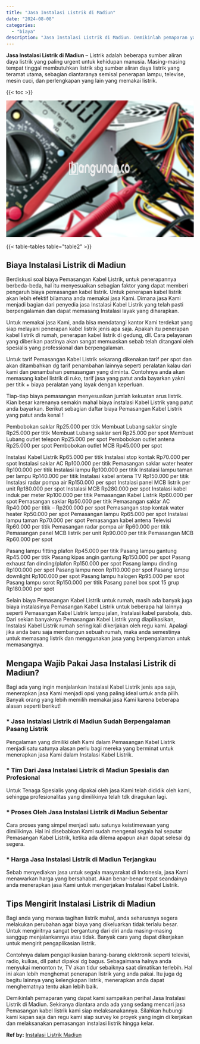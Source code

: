 ```yaml
---
title: "Jasa Instalasi Listrik di Madiun"
date: "2024-08-08"
categories: 
  - "biaya"
description: "Jasa Instalasi Listrik di Madiun. Demikinlah pemaparan yang dapat kami sampaikan perihal Jasa Instalasi Listrik di Madiun. Sekiranya diantara anda ada yang s..."
---
```


**Jasa Instalasi Listrik di Madiun** – Listrik adalah beberapa sumber aliran daya listrik yang paling urgent untuk kehidupan manusia. Masing-masing tempat tinggal membutuhkan listrik sbg sumber aliran daya listrik yang teramat utama, sebagian diantaranya semisal penerapan lampu, televise, mesin cuci, dan perlengkapan yang lain yang memakai listrik.

{{< toc >}}

![Jasa Instalasi Listrik di Madiun](/images/instalasi-listrik-murah39.png)

{{< table-tables table="table2" >}}

## Biaya Instalasi Listrik di Madiun

Berdiskusi soal biaya Pemasangan Kabel Listrik, untuk penerapannya berbeda-beda, hal itu menyesuaikan sebagian faktor yang dapat memberi pengaruh biaya pemasangan kabel listrik. Untuk penerapan kabel listrik akan lebih efektif bilamana anda memakai jasa Kami. Dimana jasa Kami menjadi bagian dari penyedia jasa Instalasi Kabel Listrik yang telah pasti berpengalaman dan dapat memasang Instalasi layak yang diharapkan.

Untuk memakai jasa Kami, anda bisa mendatangi kantor Kami terdekat yang siap melayani penerapan kabel listrik jenis apa saja. Apakah itu penerapan kabel listrik di rumah, penerapan kabel listrik di gedung, dll. Cara pelayanan yang diberikan pastinya akan sangat memuaskan sebab telah ditangani oleh spesialis yang professional dan berpengalaman.

Untuk tarif Pemasangan Kabel Listrik sekarang dikenakan tarif per spot dan akan ditambahkan dg tarif penambahan lainnya seperti peralatan kalau dari kami dan penambahan pemasangan yang diminta. Contohnya anda akan memasang kabel listrik di ruko, tarif jasa yang patut anda bayarkan yakni per titik + biaya peralatan yang layak dengan keperluan.

Tiap-tiap biaya pemasangan menyesuaikan jumlah kekuatan arus listrik. Kian besar karenanya semakin mahal biaya instalasi Kabel Listrik yang patut anda bayarkan. Berikut sebagian daftar biaya Pemasangan Kabel Listrik yang patut anda kenal !

Pembobokan saklar Rp25.000 per titik Membuat Lubang saklar single Rp25.000 per titik Membuat Lubang saklar seri Rp25.000 per spot Membuat Lubang outlet telepon Rp25.000 per spot Pembobokan outlet antena Rp25.000 per spot Pembobokan outlet MCB Rp45.000 per spot

Instalasi Kabel Listrik Rp65.000 per titik Instalasi stop kontak Rp70.000 per spot Instalasi saklar AC Rp100.000 per titik Pemasangan saklar water heater Rp100.000 per titik Instalasi lampu Rp100.000 per titik Instalasi lampu taman per lampu Rp140.000 per titik Instalasi kabel antena TV Rp150.000 per titik Instalasi radar pompa air Rp150.000 per spot Instalasi panel MCB listrik per unit Rp180.000 per spot Instalasi MCB Rp280.000 per spot Instalasi kabel induk per meter Rp100.000 per titik Pemasangan Kabel Listrik Rp60.000 per spot Pemasangan saklar Rp50.000 per titik Pemasangan saklar AC Rp40.000 per titik – Rp200.000 per spot Pemasangan stop kontak water heater Rp50.000 per spot Pemasangan lampu Rp65.000 per spot Instalasi lampu taman Rp70.000 per spot Pemasangan kabel antena Televisi Rp60.000 per titik Pemasangan radar pompa air Rp60.000 per titik Pemasangan panel MCB listrik per unit Rp90.000 per titik Pemasangan MCB Rp60.000 per spot

Pasang lampu fitting plafon Rp45.000 per titik Pasang lampu gantung Rp45.000 per titik Pasang kipas angin gantung Rp150.000 per spot Pasang exhaust fan dinding/plafon Rp150.000 per spot Pasang lampu dinding Rp100.000 per spot Pasang lampu neon Rp110.000 per spot Pasang lampu downlight Rp100.000 per spot Pasang lampu halogen Rp95.000 per spot Pasang lampu sorot Rp150.000 per titik Pasang panel box spot 15 grup Rp180.000 per spot

Selain biaya Pemasangan Kabel Listrik untuk rumah, masih ada banyak juga biaya instalasinya Pemasangan Kabel Listrik untuk beberapa hal lainnya seperti Pemasangan Kabel Listrik lampu jalan, Instalasi kabel parabola, dsb. Dari sekian banyaknya Pemasangan Kabel Listrik yang diaplikasikan, Instalasi Kabel Listrik rumah sering kali dikerjakan oleh regu kami. Apalagi jika anda baru saja membangun sebuah rumah, maka anda semestinya untuk memasang listrik dan menggunakan jasa yang berpengalaman untuk memasangnya.

## Mengapa Wajib Pakai Jasa Instalasi Listrik di Madiun?

Bagi ada yang ingin menjalankan Instalasi Kabel Listrik jenis apa saja, menerapkan jasa Kami menjadi opsi yang paling ideal untuk anda pilih. Banyak orang yang lebih memilih memakai jasa Kami karena beberapa alasan seperti berikut!

### \* Jasa Instalasi Listrik di Madiun Sudah Berpengalaman Pasang Listrik

Pengalaman yang dimiliki oleh Kami dalam Pemasangan Kabel Listrik menjadi satu satunya alasan perlu bagi mereka yang berminat untuk menerapkan jasa Kami dalam Instalasi Kabel Listrik.

### \* Tim Dari Jasa Instalasi Listrik di Madiun Spesialis dan Profesional

Untuk Tenaga Spesialis yang dipakai oleh jasa Kami telah dididik oleh kami, sehingga profesionalitas yang dimilikinya telah tdk diragukan lagi.

### \* Proses Oleh Jasa Instalasi Listrik di Madiun Sebentar

Cara proses yang simpel menjadi satu satunya keistimewaan yang dimilikinya. Hal ini disebabkan Kami sudah mengenal segala hal seputar Pemasangan Kabel Listrik, ketika ada dilema apapun akan dapat selesai dg segera.

### \* Harga Jasa Instalasi Listrik di Madiun Terjangkau

Sebab menyediakan jasa untuk segala masyarakat di Indonesia, jasa Kami menawarkan harga yang bersahabat. Akan benar-benar tepat seandainya anda menerapkan jasa Kami untuk mengerjakan Instalasi Kabel Listrik.

## Tips Mengirit Instalasi Listrik di Madiun


Bagi anda yang merasa tagihan listrik mahal, anda seharusnya segera melakukan perubahan agar biaya yang dikeluarkan tidak terlalu besar. Untuk mengiritnya sangat bergantung dari diri anda masing-masing sanggup menjalankannya atau tidak. Banyak cara yang dapat dikerjakan untuk mengirit pengaplikasian listrik.

Contohnya dalam pengaplikasian barang-barang elektronik seperti televisi, radio, kulkas, dll patut dipakai dg bagus. Sebagaimana halnya anda menyukai menonton tv, TV akan tidur sebaiknya saat dimatikan terlebih. Hal ini akan lebih menghemat penerapan listrik yang anda pakai. Itu juga dg begitu lainnya yang kelengkapan listrik, menerapkan anda dapat menghematnya tentu akan lebih baik.

Demikinlah pemaparan yang dapat kami sampaikan perihal Jasa Instalasi Listrik di Madiun. Sekiranya diantara anda ada yang sedang mencari jasa Pemasangan kabel listrik kami siap melaksanakannya. Silahkan hubungi kami kapan saja dan regu kami siap survey ke proyek yang ingin di kerjakan dan melaksanakan pemasangan instalasi listrik hingga kelar.

**Ref by:** [Instalasi Listrik Madiun](https://id.wikipedia.org/wiki/Instalasi)
